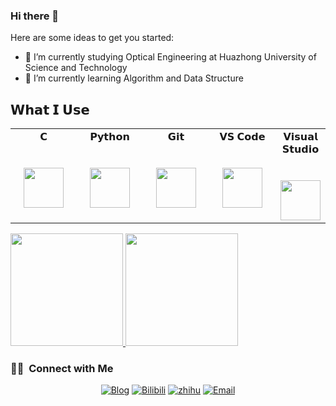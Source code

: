 ### Hi there 👋

Here are some ideas to get you started:

- 🔭 I’m currently studying Optical Engineering at Huazhong University of Science and Technology
- 🌱 I’m currently learning Algorithm and Data Structure

## 𝗪𝗵𝗮𝘁 𝗜 𝗨𝘀𝗲
<table>
  <tbody>
    <tr valign="top">
      <td width="25%" align="center">
        <span>𝗖</span><br><br><br>
        <img height="64px" src="https://cdn.svgporn.com/logos/c.svg">
      </td>
      <td width="25%" align="center">
        <span>𝗣𝘆𝘁𝗵𝗼𝗻</span><br><br><br>
        <img height="64px" src="https://cdn.svgporn.com/logos/python.svg">
      </td>
      <td width="25%" align="center">
        <span>𝗚𝗶𝘁</span><br><br><br>
        <img height="64px" src="https://cdn.svgporn.com/logos/git-icon.svg">
      </td>
      <td width="30%" align="center">
        <span>𝗩𝗦 𝗖𝗼𝗱𝗲</span><br><br><br>
        <img height="64px" src="https://cdn.svgporn.com/logos/visual-studio-code.svg">
      </td>
      <td width="25%" align="center">
        <span>𝗩𝗶𝘀𝘂𝗮𝗹 𝗦𝘁𝘂𝗱𝗶𝗼</span><br><br><br>
        <img height="64px" src="https://cdn.svgporn.com/logos/visual-studio.svg">
      </td>

  </tbody>
</table>
<a href="https://github.com/liuoei">
  <img height="180em" src="https://github-readme-stats.vercel.app/api?username=liuoei&theme=buefy&show_icons=true" />
  <img height="180em" src="https://github-readme-stats.vercel.app/api/top-langs/?username=gabrieliu&theme=buefy&layout=compact" />
</a>

<h3> 🤝🏻 &nbsp;Connect with Me </h3>

<p align="center">
<a href="https://liuoei.github.io/"><img alt="Blog" src="https://img.shields.io/badge/Website-www.liuoei.github.io-blue?style=flat-square&logo=google-chrome"></a>
<a href="https://space.bilibili.com/28941780/"><img alt="Bilibili" src="https://img.shields.io/badge/Bilibili-Gabriellli-blue?style=flat-square&logo=bilibili"></a>
<a href="https://www.zhihu.com/people/he-he-da-91-7"><img alt="zhihu" src="https://img.shields.io/badge/Zhihu-Gabriel-blue?style=flat-square&logo=zhihu"></a>
<a href="mailto:jsrglsq@outlook.com"><img alt="Email" src="https://img.shields.io/badge/jsrglsq@outlook.com-blue?style=flat-square&logo=gmail"></a>
</p>
